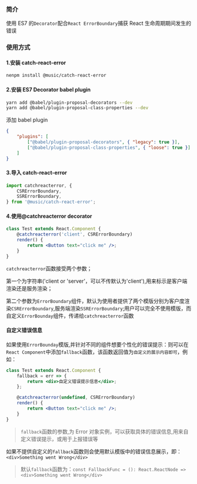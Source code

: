 ### 简介

使用 ES7 的`Decorator`配合`React ErrorBoundary`捕获 React 生命周期期间发生的错误

### 使用方式

#### 1.安装 catch-react-error

```sh
nenpm install @music/catch-react-error
```

#### 2.安装 ES7 Decorator babel plugin

```sh
yarn add @babel/plugin-proposal-decorators --dev
yarn add @babel/plugin-proposal-class-properties --dev
```

添加 babel plugin

```json
{
    "plugins": [
        ["@babel/plugin-proposal-decorators", { "legacy": true }],
        ["@babel/plugin-proposal-class-properties", { "loose": true }]
    ]
}
```

#### 3.导入 catch-react-error

```jsx
import catchreacterror, {
    CSRErrorBoundary,
    SSRErrorBoundary,
} from '@music/catch-react-error';
```

#### 4.使用@catchreacterror decorator

```jsx
class Test extends React.Component {
    @catchreacterror('client', CSRErrorBoundary)
    render() {
        return <Button text="click me" />;
    }
}
```

`catchreacterror`函数接受两个参数；

第一个为字符串('client or 'server'，可以不传默认为'client'),用来标示是客户端渲染还是服务渲染；

第二个参数为`ErrorBoundary`组件，默认为使用者提供了两个模版分别为客户度渲染`CSRErrorBoundary`,服务端渲染`SSRErrorBoundary`;用户可以完全不使用模版，而自定义`ErrorBounday`组件，传递给`catchreacterror`函数

#### 自定义错误信息

如果使用`ErrorBounday`模版,并针对不同的组件想要个性化的错误提示：则可以在`React Component`中添加`fallback`函数，该函数返回值为`自定义的展示内容即可`，例如：

```jsx
class Test extends React.Component {
    fallback = err => {
        return <div>自定义错误提示信息</div>;
    };

    @catchreacterror(undefined, CSRErrorBoundary)
    render() {
        return <Button text="click me" />;
    }
}
```

> `fallback`函数的参数,为 Error 对象实例，可以获取具体的错误信息,用来自定义错误提示，或用于上报错误等

如果不提供自定义的`fallback`函数则会使用默认模版中的错误信息展示，即：`<div>Something went Wrong</div>`

> 默认`fallback`函数为：`const FallbackFunc = (): React.ReactNode => <div>Something went Wrong</div>`
